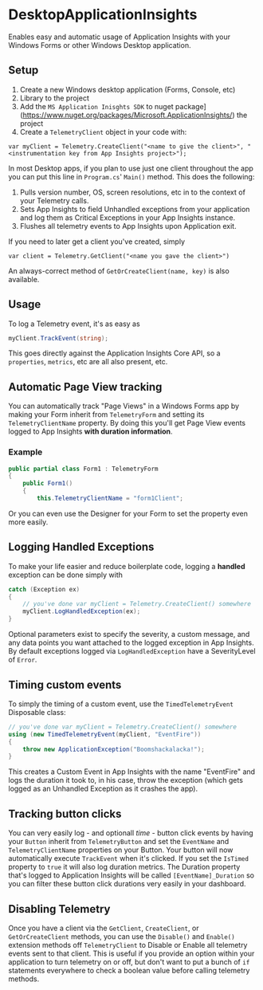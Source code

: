 # DesktopApplicationInsights
Enables easy and automatic usage of Application Insights with your Windows Forms or other Windows Desktop application.
## Setup
1. Create a new Windows desktop application (Forms, Console, etc)
2. Library to the project
3. Add the `MS Application Inisghts SDK` to nuget package](https://www.nuget.org/packages/Microsoft.ApplicationInsights/)  the project 
3. Create a `TelemetryClient` object in your code with:
```
var myClient = Telemetry.CreateClient("<name to give the client>", "<instrumentation key from App Insights project>");
```
In most Desktop apps, if you plan to use just one client throughout the app you can put this line in `Program.cs`' `Main()` method.
This does the following: 

1. Pulls version number, OS, screen resolutions, etc in to the context of your Telemetry calls.
2. Sets App Insights to field Unhandled exceptions from your application and log them as Critical Exceptions in your App Insights instance.
3. Flushes all telemetry events to App Insights upon Application exit.

If you need to later get a client you've created, simply
```
var client = Telemetry.GetClient("<name you gave the client>")
```
An always-correct method of `GetOrCreateClient(name, key)` is also available.
## Usage
To log a Telemetry event, it's as easy as
```csharp
myClient.TrackEvent(string);
```
This goes directly against the Application Insights Core API, so a `properties`, `metrics`, etc are all also present, etc.
## Automatic Page View tracking
You can automatically track "Page Views" in a Windows Forms app by making your Form inherit from `TelemetryForm` and setting its `TelemetryClientName` property. By doing this you'll get Page View events logged to App Insights **with duration information**.
### Example
```csharp
public partial class Form1 : TelemetryForm
{
    public Form1()
    {
        this.TelemetryClientName = "form1Client";
```
Or you can even use the Designer for your Form to set the property even more easily.
## Logging Handled Exceptions
To make your life easier and reduce boilerplate code, logging a **handled** exception can be done simply with
```csharp
catch (Exception ex)
{
    // you've done var myClient = Telemetry.CreateClient() somewhere
    myClient.LogHandledException(ex);
}
```
Optional parameters exist to specify the severity, a custom message, and any data points you want attached to the logged exception in App Insights. By default exceptions logged via `LogHandledException` have a SeverityLevel of `Error`.
## Timing custom events
To simply the timing of a custom event, use the `TimedTelemetryEvent` Disposable class:
```csharp
// you've done var myClient = Telemetry.CreateClient() somewhere
using (new TimedTelemetryEvent(myClient, "EventFire"))
{
    throw new ApplicationException("Boomshackalacka!");
}
```
This creates a Custom Event in App Insights with the name "EventFire" and logs the duration it took to, in his case, throw the exception (which gets logged as an Unhandled Exception as it crashes the app).
## Tracking button clicks
You can very easily log - and optionall *time* - button click events by having your `Button` inherit from `TelemetryButton` and set the `EventName` and `TelemetryClientName` properties on your Button.
Your button will now automatically execute `TrackEvent` when it's clicked. If you set the `IsTimed` property to `true` it will also log duration metrics. The Duration property that's logged to Application Insights will be called `[EventName]_Duration` so you can filter these button click durations very easily in your dashboard.
## Disabling Telemetry
Once you have a client via the `GetClient`, `CreateClient`, or `GetOrCreateClient` methods, you can use the `Disable()` and `Enable()` extension methods off `TelemetryClient` to Disable or Enable all telemetry events sent to that client. This is useful if you provide an option within your application to turn telemetry on or off, but don't want to put a bunch of `if` statements everywhere to check a boolean value before calling telemetry methods.
